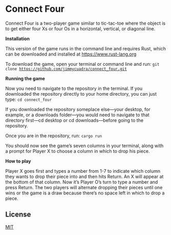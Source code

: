 # Connect Four

Connect Four is a two-player game similar to tic-tac-toe where the object is to get either four Xs or four Os in a horizontal, vertical, or diagonal line. 


<b>Installation</b>

This version of the game runs in the command line and requires Rust, which can be downloaded and installed at https://www.rust-lang.org


To download the game, open your terminal or command line and run: <code>git clone https://github.com/jimmycuadra/connect_four.git</code>

<b>Running the game</b>

Now you need to navigate to the repository in the terminal. If you downloaded the repository directly to your home directory, you can just type: <code>cd connect_four</code>

If you downloaded the repository someplace else—your desktop, for example, or a downloads folder—you would need to navigate to that directory first—cd desktop or cd downloads—before going to the repository.

Once you are in the repository, run: <code>cargo run</code>

You should now see the game’s seven columns in your terminal, along with a prompt for Player X to choose a column in which to drop his piece.

<b>How to play</b>

Player X goes first and types a number from 1-7 to indicate which column they wants to drop their piece into and then hits Return. An X will appear at the bottom of that column. Now it’s Player O’s turn to type a number and press Return. The two players will alternate dropping their pieces until one wins or the game is a draw because there’s no space left in which to drop a piece.

## License

[MIT](http://opensource.org/licenses/MIT)
